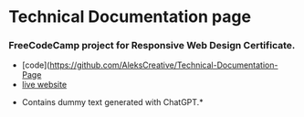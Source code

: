 # Technical Documentation page
### FreeCodeCamp project for Responsive Web Design Certificate.

- [code](https://github.com/AleksCreative/Technical-Documentation-Page
- [live website](https://alekscreative.github.io/Technical-Documentation-Page)

* Contains dummy text generated with ChatGPT.*
